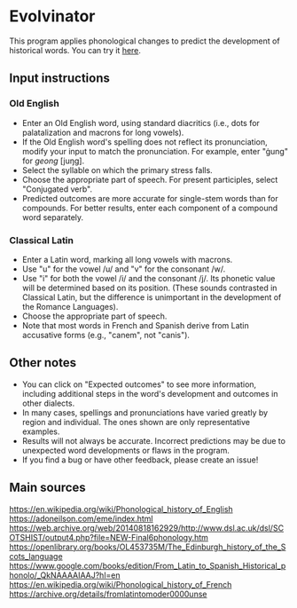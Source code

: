 # Evolvinator
This program applies phonological changes to predict the development of historical words.
You can try it [here](https://oiroizoi.github.io/evolvinator/).

## Input instructions
### Old English
- Enter an Old English word, using standard diacritics (i.e., dots for palatalization and macrons for long vowels).
- If the Old English word's spelling does not reflect its pronunciation, modify your input to match the pronunciation. For example, enter "ġung" for _geong_ [juŋg].
- Select the syllable on which the primary stress falls.
- Choose the appropriate part of speech. For present participles, select "Conjugated verb".
- Predicted outcomes are more accurate for single-stem words than for compounds. For better results, enter each component of a compound word separately.
### Classical Latin
- Enter a Latin word, marking all long vowels with macrons.
- Use "u" for the vowel /u/ and "v" for the consonant /w/.
- Use "i" for both the vowel /i/ and the consonant /j/. Its phonetic value will be determined based on its position. (These sounds contrasted in Classical Latin, but the difference is unimportant in the development of the Romance Languages).
- Choose the appropriate part of speech.
- Note that most words in French and Spanish derive from Latin accusative forms (e.g., "canem", not "canis").

## Other notes
- You can click on "Expected outcomes" to see more information, including additional steps in the word's development and outcomes in other dialects.
- In many cases, spellings and pronunciations have varied greatly by region and individual. The ones shown are only representative examples.
- Results will not always be accurate. Incorrect predictions may be due to unexpected word developments or flaws in the program.
- If you find a bug or have other feedback, please create an issue!

## Main sources
https://en.wikipedia.org/wiki/Phonological_history_of_English
https://adoneilson.com/eme/index.html
https://web.archive.org/web/20140818162929/http://www.dsl.ac.uk/dsl/SCOTSHIST/output4.php?file=NEW-Final6phonology.htm
https://openlibrary.org/books/OL453735M/The_Edinburgh_history_of_the_Scots_language
https://www.google.com/books/edition/From_Latin_to_Spanish_Historical_phonolo/_QkNAAAAIAAJ?hl=en
https://en.wikipedia.org/wiki/Phonological_history_of_French
https://archive.org/details/fromlatintomoder0000unse